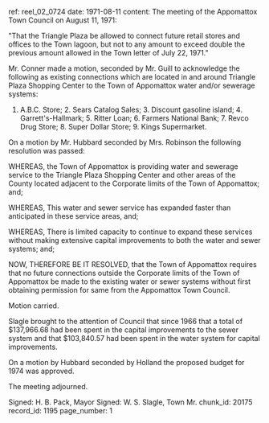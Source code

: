 ref: reel_02_0724
date: 1971-08-11
content: The meeting of the Appomattox Town Council on August 11, 1971:

"That the Triangle Plaza be allowed to connect future retail stores and offices to the Town lagoon, but not to any amount to exceed double the previous amount allowed in the Town letter of July 22, 1971."

Mr. Conner made a motion, seconded by Mr. Guill to acknowledge the following as existing connections which are located in and around Triangle Plaza Shopping Center to the Town of Appomattox water and/or sewerage systems:

1. A.B.C. Store; 2. Sears Catalog Sales; 3. Discount gasoline island; 4. Garrett's-Hallmark; 5. Ritter Loan; 6. Farmers National Bank; 7. Revco Drug Store; 8. Super Dollar Store; 9. Kings Supermarket.

On a motion by Mr. Hubbard seconded by Mrs. Robinson the following resolution was passed:

WHEREAS, the Town of Appomattox is providing water and sewerage service to the Triangle Plaza Shopping Center and other areas of the County located adjacent to the Corporate limits of the Town of Appomattox; and;

WHEREAS, This water and sewer service has expanded faster than anticipated in these service areas, and;

WHEREAS, There is limited capacity to continue to expand these services without making extensive capital improvements to both the water and sewer systems; and;

NOW, THEREFORE BE IT RESOLVED, that the Town of Appomattox requires that no future connections outside the Corporate limits of the Town of Appomattox be made to the existing water or sewer systems without first obtaining permission for same from the Appomattox Town Council.

Motion carried.

Slagle brought to the attention of Council that since 1966 that a total of $137,966.68 had been spent in the capital improvements to the sewer system and that $103,840.57 had been spent in the water system for capital improvements.

On a motion by Hubbard seconded by Holland the proposed budget for 1974 was approved.

The meeting adjourned.

Signed: H. B. Pack, Mayor
Signed: W. S. Slagle, Town Mr.
chunk_id: 20175
record_id: 1195
page_number: 1

